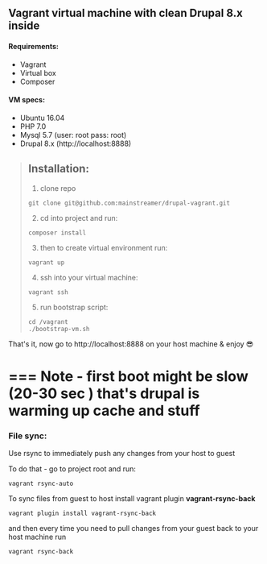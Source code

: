## Vagrant virtual machine with clean Drupal 8.x inside
#### Requirements:
* Vagrant
* Virtual box
* Composer

#### VM specs:
* Ubuntu 16.04
* PHP 7.0
* Mysql 5.7 (user: root  pass: root)
* Drupal 8.x (http://localhost:8888)

> ## Installation:
> 
>1)   clone repo
>
>     git clone git@github.com:mainstreamer/drupal-vagrant.git
>2)   cd into project and run:
> 
>     composer install
>3)   then to create virtual environment run:
> 
>     vagrant up
>4)   ssh into your virtual machine:
> 
>     vagrant ssh
>5)   run bootstrap script:
> 
>     cd /vagrant
>     ./bootstrap-vm.sh
     
 
That's it, now go to http://localhost:8888 on your host machine
   &
enjoy :sunglasses:

===
Note - first boot might be slow (20-30 sec ) that's drupal is warming up cache and stuff
===

### File sync:

Use rsync to immediately push any changes from your host to guest

To do that - go to project root and run:

    vagrant rsync-auto

To sync files from guest to host install vagrant plugin **vagrant-rsync-back** 

    vagrant plugin install vagrant-rsync-back

and then every time you need to pull changes from your guest back to your host machine run

    vagrant rsync-back
